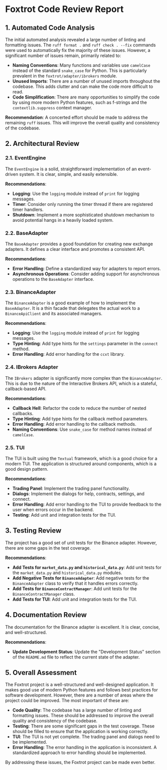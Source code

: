 
# Foxtrot Code Review Report

## 1. Automated Code Analysis

The initial automated analysis revealed a large number of linting and formatting issues. The `ruff format .` and `ruff check . --fix` commands were used to automatically fix the majority of these issues. However, a significant number of issues remain, primarily related to:

*   **Naming Conventions**: Many functions and variables use `camelCase` instead of the standard `snake_case` for Python. This is particularly prevalent in the `foxtrot/adapter/ibrokers` module.
*   **Unused Imports**: There are a number of unused imports throughout the codebase. This adds clutter and can make the code more difficult to read.
*   **Code Simplification**: There are many opportunities to simplify the code by using more modern Python features, such as f-strings and the `contextlib.suppress` context manager.

**Recommendation**: A concerted effort should be made to address the remaining `ruff` issues. This will improve the overall quality and consistency of the codebase.

## 2. Architectural Review

### 2.1. EventEngine

The `EventEngine` is a solid, straightforward implementation of an event-driven system. It is clear, simple, and easily extensible.

**Recommendations**:

*   **Logging**: Use the `logging` module instead of `print` for logging messages.
*   **Timer**: Consider only running the timer thread if there are registered timer handlers.
*   **Shutdown**: Implement a more sophisticated shutdown mechanism to avoid potential hangs in a heavily loaded system.

### 2.2. BaseAdapter

The `BaseAdapter` provides a good foundation for creating new exchange adapters. It defines a clear interface and promotes a consistent API.

**Recommendations**:

*   **Error Handling**: Define a standardized way for adapters to report errors.
*   **Asynchronous Operations**: Consider adding support for asynchronous operations to the `BaseAdapter` interface.

### 2.3. BinanceAdapter

The `BinanceAdapter` is a good example of how to implement the `BaseAdapter`. It is a thin facade that delegates the actual work to a `BinanceApiClient` and its associated managers.

**Recommendations**:

*   **Logging**: Use the `logging` module instead of `print` for logging messages.
*   **Type Hinting**: Add type hints for the `settings` parameter in the `connect` method.
*   **Error Handling**: Add error handling for the `ccxt` library.

### 2.4. IBrokers Adapter

The `IBrokers` adapter is significantly more complex than the `BinanceAdapter`. This is due to the nature of the Interactive Brokers API, which is a stateful, callback-based API.

**Recommendations**:

*   **Callback Hell**: Refactor the code to reduce the number of nested callbacks.
*   **Type Hinting**: Add type hints for the callback method parameters.
*   **Error Handling**: Add error handling to the callback methods.
*   **Naming Conventions**: Use `snake_case` for method names instead of `camelCase`.

### 2.5. TUI

The TUI is built using the `Textual` framework, which is a good choice for a modern TUI. The application is structured around components, which is a good design pattern.

**Recommendations**:

*   **Trading Panel**: Implement the trading panel functionality.
*   **Dialogs**: Implement the dialogs for help, contracts, settings, and connect.
*   **Error Handling**: Add error handling to the TUI to provide feedback to the user when errors occur in the backend.
*   **Testing**: Add unit and integration tests for the TUI.

## 3. Testing Review

The project has a good set of unit tests for the Binance adapter. However, there are some gaps in the test coverage.

**Recommendations**:

*   **Add Tests for `market_data.py` and `historical_data.py`**: Add unit tests for the `market_data.py` and `historical_data.py` modules.
*   **Add Negative Tests for `BinanceAdapter`**: Add negative tests for the `BinanceAdapter` class to verify that it handles errors correctly.
*   **Add Tests for `BinanceContractManager`**: Add unit tests for the `BinanceContractManager` class.
*   **Add Tests for TUI**: Add unit and integration tests for the TUI.

## 4. Documentation Review

The documentation for the Binance adapter is excellent. It is clear, concise, and well-structured.

**Recommendations**:

*   **Update Development Status**: Update the "Development Status" section of the `README.md` file to reflect the current state of the adapter.

## 5. Overall Assessment

The Foxtrot project is a well-structured and well-designed application. It makes good use of modern Python features and follows best practices for software development. However, there are a number of areas where the project could be improved. The most important of these are:

*   **Code Quality**: The codebase has a large number of linting and formatting issues. These should be addressed to improve the overall quality and consistency of the codebase.
*   **Testing**: There are some significant gaps in the test coverage. These should be filled to ensure that the application is working correctly.
*   **TUI**: The TUI is not yet complete. The trading panel and dialogs need to be implemented.
*   **Error Handling**: The error handling in the application is inconsistent. A standardized approach to error handling should be implemented.

By addressing these issues, the Foxtrot project can be made even better.
